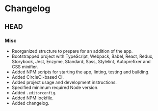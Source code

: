 # Changelog

## HEAD

### Misc
- Reorganized structure to prepare for an addition of the app.
- Bootstrapped project with TypeScript, Webpack, Babel, React, Redux, Storybook, Jest, Enzyme, Standard, Sass, Stylelint, Autoprefixer and CSS minifier.
- Added NPM scripts for starting the app, linting, testing and building.
- Added CircleCI-based CI.
- Added project usage and development instructions.
- Specified minimum required Node version.
- Added `.editorconfig`.
- Added NPM lockfile.
- Added changelog.
